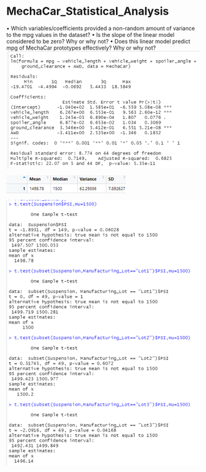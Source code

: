 # MechaCar_Statistical_Analysis

•	Which variables/coefficients provided a non-random amount of variance to the mpg values in the dataset?
•	Is the slope of the linear model considered to be zero? Why or why not?
•	Does this linear model predict mpg of MechaCar prototypes effectively? Why or why not?
![part_one](https://github.com/stephanieruiz1/MechaCar_Statistical_Analysis/blob/main/images/part_one.png)

![total_summary](https://github.com/stephanieruiz1/MechaCar_Statistical_Analysis/blob/main/images/total_summary.png)

![T_test](https://github.com/stephanieruiz1/MechaCar_Statistical_Analysis/blob/main/images/T_test.png)
